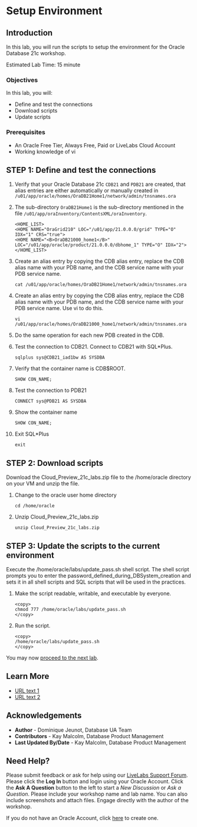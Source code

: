 # Setup Environment

## Introduction
In this lab, you will run the scripts to setup the environment for the Oracle Database 21c workshop. 

Estimated Lab Time: 15 minute

### Objectives

In this lab, you will:
* Define and test the connections
* Download scripts
* Update scripts

### Prerequisites

* An Oracle Free Tier, Always Free, Paid or LiveLabs Cloud Account
* Working knowledge of vi

## **STEP 1**: Define and test the connections

1. Verify that your Oracle Database 21c `CDB21` and `PDB21` are created, that alias entries are either automatically or manually created in `/u01/app/oracle/homes/OraDB21Home1/network/admin/tnsnames.ora`

2. The sub-directory `OraDB21Home1` is the sub-directory mentioned in the file `/u01/app/oraInventory/ContentsXML/oraInventory`.
   
      ````
      <HOME_LIST>
      <HOME NAME="OraGrid210" LOC="/u01/app/21.0.0.0/grid" TYPE="O" IDX="1" CRS="true">
      <HOME NAME="<B>OraDB21000_home1</B>" LOC="/u01/app/oracle/product/21.0.0.0/dbhome_1" TYPE="O" IDX="2">
      </HOME_LIST>
      ````
3. Create an alias entry by copying the CDB alias entry, replace the CDB alias name with your PDB name, and the CDB service name with your PDB service name.
   
      ````
      cat /u01/app/oracle/homes/OraDB21Home1/network/admin/tnsnames.ora
      ````
4. Create an alias entry by copying the CDB alias entry, replace the CDB alias name with your PDB name, and the CDB service name with your PDB service name.  Use vi to do this.

      ````
      vi /u01/app/oracle/homes/OraDB21000_home1/network/admin/tnsnames.ora
      ````
5. Do the same operation for each new PDB created in the CDB.

6. Test the connection to CDB21.  Connect to CDB21 with SQL*Plus.
   
      ````
      sqlplus sys@CDB21_iad1bw AS SYSDBA
      ````

7. Verify that the container name is CDB$ROOT.
      ````
      SHOW CON_NAME;
      ````

8. Test the connection to PDB21
   
      ````
      CONNECT sys@PDB21 AS SYSDBA
      ````

9.  Show the container name
    
      ````
      SHOW CON_NAME;
      ````
10. Exit SQL*Plus
    
      ````
      exit
      ````

## **STEP 2**: Download scripts
Download the Cloud\_Preview\_21c\_labs.zip file to the /home/oracle directory on your VM and unzip the file.

1.  Change to the oracle user home directory
   
      ````
      cd /home/oracle
      ````
2.  Unzip Cloud\_Preview\_21c\_labs.zip

      ````
      unzip Cloud_Preview_21c_labs.zip
      ````

## **STEP 3**: Update the scripts to the current environment

Execute the /home/oracle/labs/update\_pass.sh shell script. The shell script prompts you to enter the password\_defined\_during\_DBSystem\_creation and sets it in all shell scripts and SQL scripts that will be used in the practices.
1. Make the script readable, writable, and executable by everyone.

      ````
      <copy>
      chmod 777 /home/oracle/labs/update_pass.sh
      </copy>
      ````

2. Run the script.

      ````
      <copy>
      /home/oracle/labs/update_pass.sh
      </copy>
      ````

You may now [proceed to the next lab](#next).

## Learn More

* [URL text 1](http://docs.oracle.com)
* [URL text 2](http://docs.oracle.com)

## Acknowledgements
* **Author** - Dominique Jeunot, Database UA Team
* **Contributors** -  Kay Malcolm, Database Product Management
* **Last Updated By/Date** -  Kay Malcolm, Database Product Management

## Need Help?
Please submit feedback or ask for help using our [LiveLabs Support Forum](https://community.oracle.com/tech/developers/categories/livelabsdiscussions). Please click the **Log In** button and login using your Oracle Account. Click the **Ask A Question** button to the left to start a *New Discussion* or *Ask a Question*.  Please include your workshop name and lab name.  You can also include screenshots and attach files.  Engage directly with the author of the workshop.

If you do not have an Oracle Account, click [here](https://profile.oracle.com/myprofile/account/create-account.jspx) to create one.

